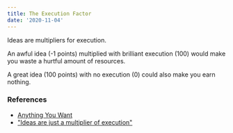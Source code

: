 ```yaml
---
title: The Execution Factor
date: '2020-11-04'
---
```


Ideas are multipliers for execution.

An awful idea (-1 points) multiplied with brilliant execution (100) would make you waste a hurtful amount of resources.

A great idea (100 points) with no execution (0) could also make you earn nothing.

### References

- [Anything You Want](/books/anything-you-want)
- ["Ideas are just a multiplier of execution"](https://sive.rs/multiply)
